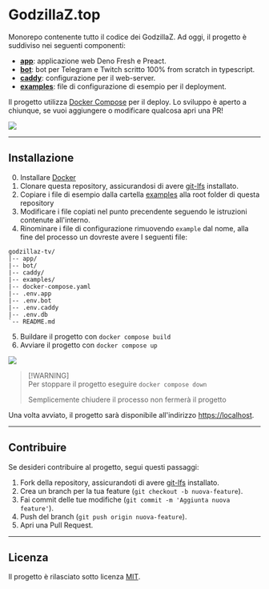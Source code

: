 # GodzillaZ.top

Monorepo contenente tutto il codice dei GodzillaZ. Ad oggi, il progetto è
suddiviso nei seguenti componenti:

- **[app](./app)**: applicazione web Deno Fresh e Preact.
- **[bot](./bot)**: bot per Telegram e Twitch scritto 100% from scratch in
  typescript.
- **[caddy](./caddy)**: configurazione per il web-server.
- **[examples](./examples)**: file di configurazione di esempio per il
  deployment.

Il progetto utilizza [Docker Compose](./docker-compose.yaml) per il deploy. Lo
sviluppo è aperto a chiunque, se vuoi aggiungere o modificare qualcosa apri una
PR!

![](./images/preview.png)

---

## Installazione

0. Installare [Docker](https://docs.docker.com/engine/install/)
1. Clonare questa repository, assicurandosi di avere
   [git-lfs](https://git-lfs.com/) installato.
2. Copiare i file di esempio dalla cartella [examples](examples/) alla root
   folder di questa repository
3. Modificare i file copiati nel punto precendente seguendo le istruzioni
   contenute all'interno.
4. Rinominare i file di configurazione rimuovendo `example` dal nome, alla fine
   del processo un dovreste avere I seguenti file:

```
godzillaz-tv/
|-- app/
|-- bot/
|-- caddy/
|-- examples/
|-- docker-compose.yaml
|-- .env.app
|-- .env.bot
|-- .env.caddy
|-- .env.db
`-- README.md
```

5. Buildare il progetto con `docker compose build`
6. Avviare il progetto con `docker compose up`

![](./images/docker-compose.png)

> [!WARNING]\
> Per stoppare il progetto eseguire `docker compose down`
>
> Semplicemente chiudere il processo non fermerà il progetto

Una volta avviato, il progetto sarà disponibile all'indirizzo
[https://localhost](https://localhost/).

---

## Contribuire

Se desideri contribuire al progetto, segui questi passaggi:

1. Fork della repository, assicurandoti di avere [git-lfs](https://git-lfs.com/)
   installato.
2. Crea un branch per la tua feature (`git checkout -b nuova-feature`).
3. Fai commit delle tue modifiche (`git commit -m 'Aggiunta nuova feature'`).
4. Push del branch (`git push origin nuova-feature`).
5. Apri una Pull Request.

---

## Licenza

Il progetto è rilasciato sotto licenza [MIT](./LICENSE).
